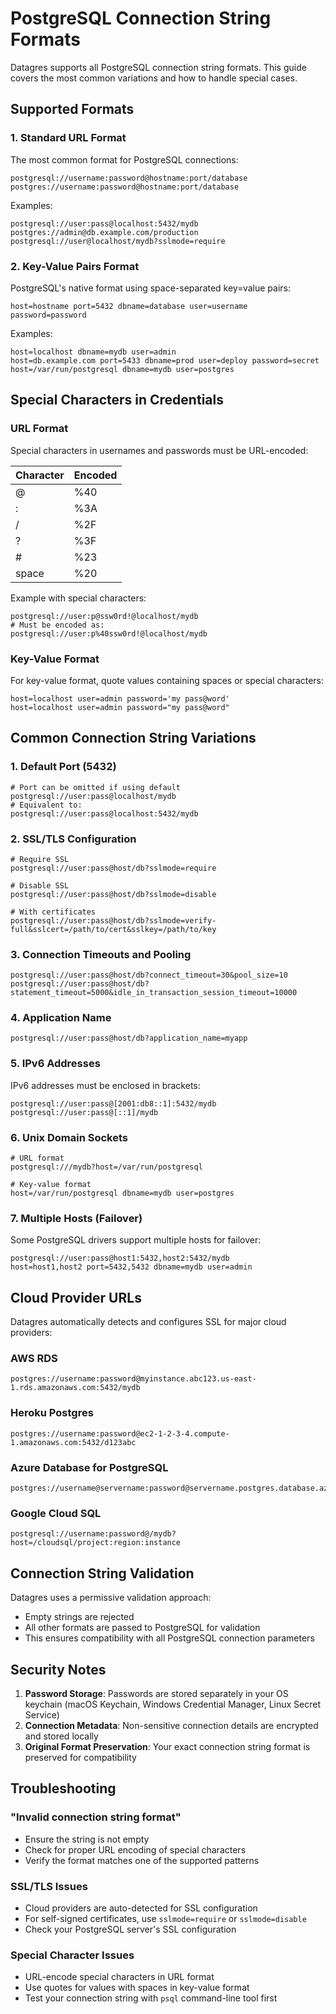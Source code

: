 # PostgreSQL Connection String Formats

Datagres supports all PostgreSQL connection string formats. This guide covers the most common variations and how to handle special cases.

## Supported Formats

### 1. Standard URL Format

The most common format for PostgreSQL connections:

```
postgresql://username:password@hostname:port/database
postgres://username:password@hostname:port/database
```

Examples:
```
postgresql://user:pass@localhost:5432/mydb
postgres://admin@db.example.com/production
postgresql://user@localhost/mydb?sslmode=require
```

### 2. Key-Value Pairs Format

PostgreSQL's native format using space-separated key=value pairs:

```
host=hostname port=5432 dbname=database user=username password=password
```

Examples:
```
host=localhost dbname=mydb user=admin
host=db.example.com port=5433 dbname=prod user=deploy password=secret
host=/var/run/postgresql dbname=mydb user=postgres
```

## Special Characters in Credentials

### URL Format
Special characters in usernames and passwords must be URL-encoded:

| Character | Encoded |
|-----------|---------|
| @         | %40     |
| :         | %3A     |
| /         | %2F     |
| ?         | %3F     |
| #         | %23     |
| space     | %20     |

Example with special characters:
```
postgresql://user:p@ssw0rd!@localhost/mydb
# Must be encoded as:
postgresql://user:p%40ssw0rd!@localhost/mydb
```

### Key-Value Format
For key-value format, quote values containing spaces or special characters:

```
host=localhost user=admin password='my pass@word'
host=localhost user=admin password="my pass@word"
```

## Common Connection String Variations

### 1. Default Port (5432)
```
# Port can be omitted if using default
postgresql://user:pass@localhost/mydb
# Equivalent to:
postgresql://user:pass@localhost:5432/mydb
```

### 2. SSL/TLS Configuration
```
# Require SSL
postgresql://user:pass@host/db?sslmode=require

# Disable SSL
postgresql://user:pass@host/db?sslmode=disable

# With certificates
postgresql://user:pass@host/db?sslmode=verify-full&sslcert=/path/to/cert&sslkey=/path/to/key
```

### 3. Connection Timeouts and Pooling
```
postgresql://user:pass@host/db?connect_timeout=30&pool_size=10
postgresql://user:pass@host/db?statement_timeout=5000&idle_in_transaction_session_timeout=10000
```

### 4. Application Name
```
postgresql://user:pass@host/db?application_name=myapp
```

### 5. IPv6 Addresses
IPv6 addresses must be enclosed in brackets:
```
postgresql://user:pass@[2001:db8::1]:5432/mydb
postgresql://user:pass@[::1]/mydb
```

### 6. Unix Domain Sockets
```
# URL format
postgresql:///mydb?host=/var/run/postgresql

# Key-value format
host=/var/run/postgresql dbname=mydb user=postgres
```

### 7. Multiple Hosts (Failover)
Some PostgreSQL drivers support multiple hosts for failover:
```
postgresql://user:pass@host1:5432,host2:5432/mydb
host=host1,host2 port=5432,5432 dbname=mydb user=admin
```

## Cloud Provider URLs

Datagres automatically detects and configures SSL for major cloud providers:

### AWS RDS
```
postgres://username:password@myinstance.abc123.us-east-1.rds.amazonaws.com:5432/mydb
```

### Heroku Postgres
```
postgres://username:password@ec2-1-2-3-4.compute-1.amazonaws.com:5432/d123abc
```

### Azure Database for PostgreSQL
```
postgres://username@servername:password@servername.postgres.database.azure.com/mydb
```

### Google Cloud SQL
```
postgresql://username:password@/mydb?host=/cloudsql/project:region:instance
```

## Connection String Validation

Datagres uses a permissive validation approach:
- Empty strings are rejected
- All other formats are passed to PostgreSQL for validation
- This ensures compatibility with all PostgreSQL connection parameters

## Security Notes

1. **Password Storage**: Passwords are stored separately in your OS keychain (macOS Keychain, Windows Credential Manager, Linux Secret Service)
2. **Connection Metadata**: Non-sensitive connection details are encrypted and stored locally
3. **Original Format Preservation**: Your exact connection string format is preserved for compatibility

## Troubleshooting

### "Invalid connection string format"
- Ensure the string is not empty
- Check for proper URL encoding of special characters
- Verify the format matches one of the supported patterns

### SSL/TLS Issues
- Cloud providers are auto-detected for SSL configuration
- For self-signed certificates, use `sslmode=require` or `sslmode=disable`
- Check your PostgreSQL server's SSL configuration

### Special Character Issues
- URL-encode special characters in URL format
- Use quotes for values with spaces in key-value format
- Test your connection string with `psql` command-line tool first